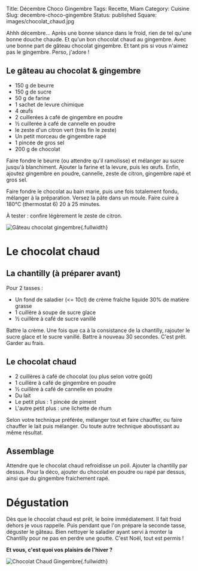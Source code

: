 Title: Décembre Choco Gingembre
Tags: Recette, Miam
Category: Cuisine
Slug: decembre-choco-gingembre
Status: published
Square: images/chocolat_chaud.jpg

Ahhh décembre... Après une bonne séance dans le froid, rien de tel qu'une bonne douche chaude. Et qu'un bon chocolat chaud au gingembre. Avec une bonne part de gâteau chocolat gingembre. Et tant pis si vous n'aimez pas le gingembre. Perso, j'adore !

<!-- PELICAN_END_SUMMARY -->


Le gâteau au chocolat & gingembre
---------------------------------

* 150 g de beurre
* 150 g de sucre
* 50 g de farine
* 1 sachet de levure chimique
* 4 œufs
* 2 cuillerées à café de gingembre en poudre
* ½ cuillerée à café de cannelle en poudre
* le zeste d'un citron vert (très fin le zeste)
* Un petit morceau de gingembre rapé
* 1 pincée de gros sel
* 200 g de chocolat

Faire fondre le beurre (ou attendre qu'il ramolisse) et mélanger au sucre jusqu'à blanchiment.
Ajouter la farine et la levure, puis les œufs. 
Enfin, ajoutez gingembre en poudre, cannelle, zeste de citron, gingembre rapé et gros sel.

Faire fondre le chocolat au bain marie, puis une fois totalement fondu, mélanger à la préparation.
Versez la pâte dans un moule. Faire cuire à 180°C (thermostat 6) 20 à 25 minutes.

À tester : confire légèrement le zeste de citron.

![Gâteau chocolat gingembre](https://scontent-cdg2-1.cdninstagram.com/t51.2885-15/e35/15306151_1887017934864149_3281323381709864960_n.jpg?ig_cache_key=MTQwMzU1Mzk3NTUzMDAxNzY3MA%3D%3D.2){.fullwidth}


Le chocolat chaud
=================

La chantilly (à préparer avant)
-------------------------------

Pour 2 tasses : 

* Un fond de saladier (<= 10cl) de crème fraîche liquide 30% de matière grasse
* 1 cuillère à soupe de sucre glace
* ½ cuillère à café de sucre vanillé

Battre la crème. Une fois que ca à la consistance de la chantilly, rajouter le sucre glace et le sucre vanillé. Battre à nouveau 30 secondes. C'est prêt. Garder au frais.

Le chocolat chaud
-----------------

* 2 cuillères à café de chocolat (ou plus selon votre goût)
* 1 cuillère à café de gingembre en poudre
* ½ cuillère à café de cannelle en poudre
* Du lait
* Le petit plus : 1 pincée de piment
* L'autre petit plus : une lichette de rhum

Selon votre technique préférée, mélanger tout et faire chauffer, ou faire chauffer le lait puis mélanger. Ou toute autre technique aboutissant au même résultat.

Assemblage
----------

Attendre que le chocolat chaud refroidisse un poil. Ajouter la chantilly par dessus. Pour la déco, ajouter du chocolat en poudre ou rapé par dessus, ainsi que du gingembre fraichement rapé.



Dégustation
===========

Dès que le chocolat chaud est prêt, le boire immédiatement. Il fait froid dehors je vous rappelle.
Puis pendant que l'on prépare la seconde tasse, déguster le gâteau. Bien nettoyer le saladier ayant servi à monter la Chantilly pour ne pas en perdre une goutte. C'est Noël, tout est permis !


**Et vous, c'est quoi vos plaisirs de l'hiver ?**

![Chocolat Chaud Gingembre]({filename}/images/chocolat_chaud.jpg){.fullwidth}

